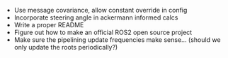  - Use message covariance, allow constant override in config
 - Incorporate steering angle in ackermann informed calcs
 - Write a proper README
 - Figure out how to make an official ROS2 open source project
 - Make sure the pipelining update frequencies make sense... (should we only update the roots periodically?)